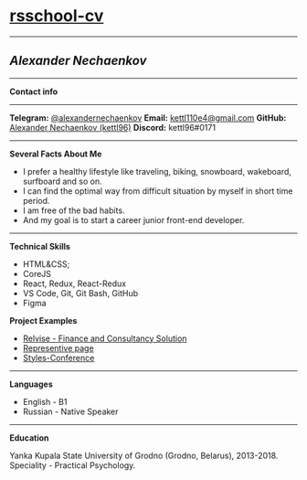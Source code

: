 # [rsschool-cv](https://github.com/kettl96/rsschool-cv/tree/main)
***
## ***Alexander Nechaenkov***
***
**Contact info**
***
**Telegram:** [@alexandernechaenkov](https://t.me/alexandernechaenkov)
**Email:** [kettl110e4@gmail.com](mailto:kettl110e4@gmail.com)
**GitHub:** [Alexander Nechaenkov (kettl96)](https://github.com/kettl96)
**Discord:** kettl96#0171
***
**Several Facts About Me**
- I prefer a healthy lifestyle like traveling, biking, snowboard, wakeboard, surfboard and so on.
- I can find the optimal way from difficult situation by myself in short time period.
- I am free of the bad habits.
- And my goal is to start a career junior front-end developer.
***
**Technical Skills**
- HTML&CSS;
- CoreJS
- React, Redux, React-Redux
- VS Code, Git, Git Bash, GitHub
- Figma


**Project Examples**
- [Relvise - Finance and Consultancy Solution](https://kettl96.github.io/Relvise/)
- [Representive page](https://kettl96.github.io/Hello_world/)
- [Styles-Conference](https://kettl96.github.io/Styles-Conference/)
***
**Languages**
- English - B1
- Russian - Native Speaker
***
**Education**

Yanka Kupala State University of Grodno (Grodno, Belarus), 2013-2018. 
Speciality - Practical Psychology.